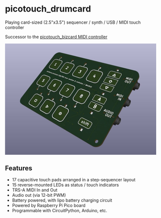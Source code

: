 # picotouch_drumcard

Playing card-sized (2.5"x3.5") sequencer / synth / USB / MIDI touch controller

Successor to the [picotouch_bizcard MIDI controller](https://github.com/todbot/picotouch_bizcard)

<img src="./docs/picotouch_drumcard_render1.jpg" width=500/>

## Features

* 17 capacitive touch pads arranged in a step-sequencer layout
* 15 reverse-mounted LEDs as status / touch indicators
* TRS-A MIDI In and Out
* Audio out (via 12-bit PWM)
* Battery powered, with lipo battery charging circuit
* Powered by Raspberry Pi Pico board
* Programmable with CircuitPython, Arduino, etc.
